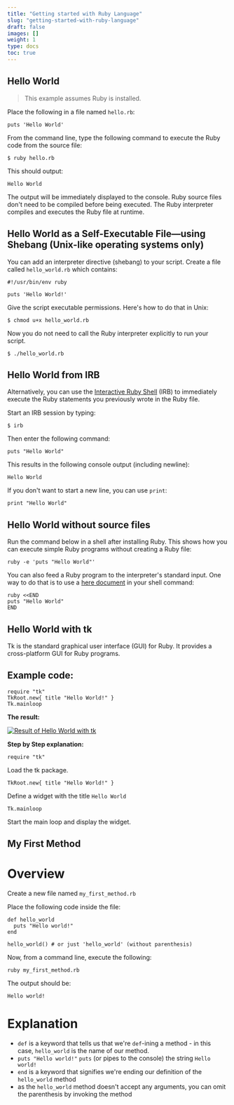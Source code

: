 ```yaml
---
title: "Getting started with Ruby Language"
slug: "getting-started-with-ruby-language"
draft: false
images: []
weight: 1
type: docs
toc: true
---
```


## Hello World
>This example assumes Ruby is installed.

Place the following in a file named `hello.rb`:

    puts 'Hello World'

From the command line, type the following command to execute the Ruby code from the source file:

    $ ruby hello.rb

This should output:

    Hello World

The output will be immediately displayed to the console. Ruby source files don't need to be compiled before being executed. The Ruby interpreter compiles and executes the Ruby file at runtime.



## Hello World as a Self-Executable File—using Shebang (Unix-like operating systems only)
You can add an interpreter directive (shebang) to your script.  Create a file called `hello_world.rb` which contains:

    #!/usr/bin/env ruby

    puts 'Hello World!'

Give the script executable permissions.  Here's how to do that in Unix:

    $ chmod u+x hello_world.rb

Now you do not need to call the Ruby interpreter explicitly to run your script.

    $ ./hello_world.rb


## Hello World from IRB
Alternatively, you can use the [Interactive Ruby Shell](http://ruby-doc.org/stdlib-2.3.1/libdoc/irb/rdoc/IRB.html) (IRB) to immediately execute the Ruby statements you previously wrote in the Ruby file.

Start an IRB session by typing:

    $ irb

Then enter the following command:

    puts "Hello World"

This results in the following console output (including newline): 

    Hello World

If you don't want to start a new line, you can use `print`:

    print "Hello World"


## Hello World without source files
Run the command below in a shell after installing Ruby.  This shows how you can execute simple Ruby programs without creating a Ruby file:

    ruby -e 'puts "Hello World"'

You can also feed a Ruby program to the interpreter's standard input.  One way to do that is to use a [here document](https://en.wikipedia.org/wiki/Here_document) in your shell command:

    ruby <<END
    puts "Hello World"
    END


## Hello World with tk
Tk is the standard graphical user interface (GUI) for Ruby. It provides a cross-platform GUI for Ruby programs.

## Example code:

    require "tk"
    TkRoot.new{ title "Hello World!" }
    Tk.mainloop

**The result:**

[![Result of Hello World with tk][1]][1]

**Step by Step explanation:**

    require "tk"
Load the tk package.

    TkRoot.new{ title "Hello World!" }
Define a widget with the title `Hello World`

    Tk.mainloop
Start the main loop and display the widget.



  [1]: http://i.stack.imgur.com/Y6sLc.png

## My First Method
# Overview

Create a new file named `my_first_method.rb`

Place the following code inside the file:

```
def hello_world
  puts "Hello world!"
end

hello_world() # or just 'hello_world' (without parenthesis)
```
Now, from a command line, execute the following:

    ruby my_first_method.rb

The output should be:

    Hello world!

# Explanation

 - `def` is a keyword that tells us that we're `def`-ining a method - in this case, `hello_world` is the name of our method.
 - `puts "Hello world!"` `puts` (or pipes to the console) the string `Hello world!`
 - `end` is a keyword that signifies we're ending our definition of the `hello_world` method
 - as the `hello_world` method doesn't accept any arguments, you can omit the parenthesis by invoking the method

